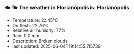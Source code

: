 ### ☁️ 🌤️  The weather in Florianópolis is: Florianópolis

- Temperature: 22.45°C
- On flesh: 22.76°C
- Relative air humidity: 77%
- Rain: 0.0 mm
- Description: Broken clouds
- last updated: 2025-06-04T19:14:55.715739
